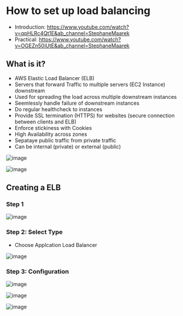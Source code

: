 # How to set up load balancing

- Introduction: https://www.youtube.com/watch?v=qpHLRc4Qt1E&ab_channel=StephaneMaarek
- Practical: https://www.youtube.com/watch?v=OGEZn50iUtE&ab_channel=StephaneMaarek

## What is it?

- AWS Elastic Load Balancer (ELB)
- Servers that forward Traffic to multiple servers (EC2 Instance) downstream
- Used for spreading the load across multiple downstream instances
- Seemlessly handle failure of downstream instances
- Do regular healthcheck to instances
- Provide SSL termination (HTTPS) for websites (secure connection between clients and ELB)
- Enforce stickiness with Cookies
- High Availability across zones
- Sepataye public traffic from private traffic
- Can be internal (private) or external (public)

![image](https://user-images.githubusercontent.com/14828358/146757363-47bf4e10-cae3-4de6-adcd-07e1eeaa12cc.png)

![image](https://user-images.githubusercontent.com/14828358/146758588-502c3422-a49c-4169-b7e2-fc31c275b488.png)

## Creating a ELB

### Step 1
![image](https://user-images.githubusercontent.com/14828358/146764007-168cbb05-84c4-49c7-9de3-83a479dd0248.png)

### Step 2: Select Type

- Choose Applcation Load Balancer

![image](https://user-images.githubusercontent.com/14828358/146764242-dc8c9f14-a9d4-419a-b124-39450b2a0e79.png)

### Step 3: Configuration

![image](https://user-images.githubusercontent.com/14828358/146764372-0d0a5752-8301-42ad-86c4-f4df6a433bcf.png)

![image](https://user-images.githubusercontent.com/14828358/146764902-c679cd5a-ff23-4d04-bb05-db8ed7bfa6f2.png)

![image](https://user-images.githubusercontent.com/14828358/146764966-4a839c5b-82b9-4795-b933-804c4c48e67f.png)




